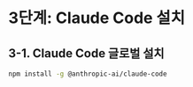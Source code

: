 # 3단계: Claude Code 설치

## 3-1. Claude Code 글로벌 설치

```bash
npm install -g @anthropic-ai/claude-code
```